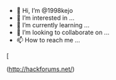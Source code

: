- 👋 Hi, I’m @1998kejo
- 👀 I’m interested in ...
- 🌱 I’m currently learning ...
- 💞️ I’m looking to collaborate on ...
- 📫 How to reach me ...

<!---
1998kejo/1998kejo is a ✨ special ✨ repository because its `README.md` (this file) appears on your GitHub profile.
You can click the Preview link to take a look at your changes.
--->[
(http://hackforums.net/)
